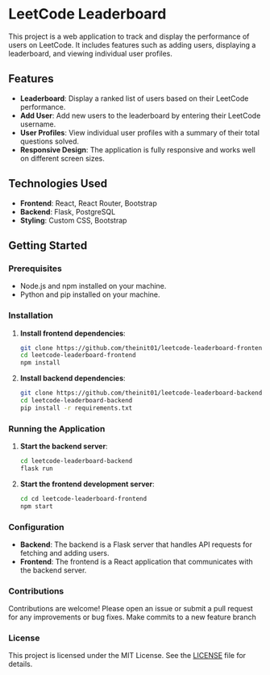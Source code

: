 
# LeetCode Leaderboard

This project is a web application to track and display the performance of users on LeetCode. It includes features such as adding users, displaying a leaderboard, and viewing individual user profiles.

## Features

- **Leaderboard**: Display a ranked list of users based on their LeetCode performance.
- **Add User**: Add new users to the leaderboard by entering their LeetCode username.
- **User Profiles**: View individual user profiles with a summary of their total questions solved.
- **Responsive Design**: The application is fully responsive and works well on different screen sizes.

## Technologies Used

- **Frontend**: React, React Router, Bootstrap
- **Backend**: Flask, PostgreSQL
- **Styling**: Custom CSS, Bootstrap

## Getting Started

### Prerequisites

- Node.js and npm installed on your machine.
- Python and pip installed on your machine.

### Installation

1. **Install frontend dependencies**:
    ```sh
    git clone https://github.com/theinit01/leetcode-leaderboard-frontend.git
    cd leetcode-leaderboard-frontend
    npm install
    ```

2. **Install backend dependencies**:
    ```sh
    git clone https://github.com/theinit01/leetcode-leaderboard-backend.git
    cd leetcode-leaderboard-backend
    pip install -r requirements.txt
    ```

### Running the Application

1. **Start the backend server**:
    ```sh
    cd leetcode-leaderboard-backend
    flask run
    ```

2. **Start the frontend development server**:
    ```sh
    cd cd leetcode-leaderboard-frontend
    npm start
    ```

### Configuration

- **Backend**: The backend is a Flask server that handles API requests for fetching and adding users.
- **Frontend**: The frontend is a React application that communicates with the backend server.

### Contributions
Contributions are welcome! Please open an issue or submit a pull request for any improvements or bug fixes. 
Make commits to a new feature branch 

### License
This project is licensed under the MIT License. See the [LICENSE](LICENCE) file for details.
